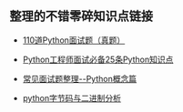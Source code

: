 ﻿## 整理的不错零碎知识点链接
- [110道Python面试题（真题）](https://zhuanlan.zhihu.com/p/54430650)
- [Python工程师面试必备25条Python知识点](https://zhuanlan.zhihu.com/p/32818342)
- [常见面试题整理--Python概念篇](https://zhuanlan.zhihu.com/p/23526961)

- [python字节码与二进制分析](https://www.cnblogs.com/H1916K/articles/6748997.html)  